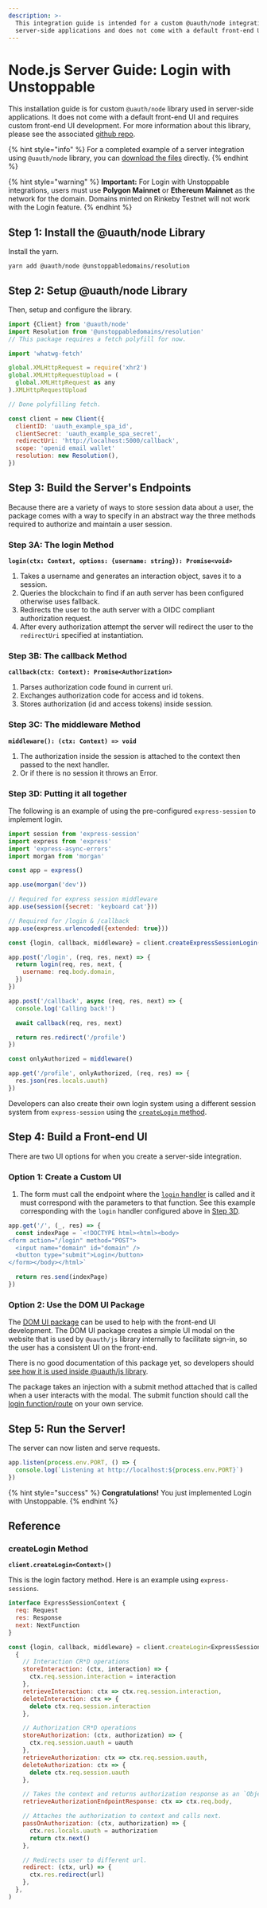```yaml
---
description: >-
  This integration guide is intended for a custom @uauth/node integration for
  server-side applications and does not come with a default front-end UI.
---
```


# Node.js Server Guide: Login with Unstoppable

This installation guide is for custom `@uauth/node` library used in server-side applications. It does not come with a default front-end UI and requires custom front-end UI development. For more information about this library, please see the associated [github repo](https://github.com/unstoppabledomains/uauth/tree/main/packages/node).

{% hint style="info" %}
For a completed example of a server integration using `@uauth/node` library, you can [download the files](https://github.com/unstoppabledomains/uauth/tree/main/examples/server) directly.
{% endhint %}

{% hint style="warning" %}
**Important:** For Login with Unstoppable integrations, users must use **Polygon Mainnet** or **Ethereum Mainnet** as the network for the domain. Domains minted on Rinkeby Testnet will not work with the Login feature.
{% endhint %}

## Step 1: Install the @uauth/node Library

Install the yarn.

```shell
yarn add @uauth/node @unstoppabledomains/resolution
```

## Step 2: Setup @uauth/node Library

Then, setup and configure the library.

```javascript
import {Client} from '@uauth/node'
import Resolution from '@unstoppabledomains/resolution'
// This package requires a fetch polyfill for now.

import 'whatwg-fetch'

global.XMLHttpRequest = require('xhr2')
global.XMLHttpRequestUpload = (
  global.XMLHttpRequest as any
).XMLHttpRequestUpload

// Done polyfilling fetch.

const client = new Client({
  clientID: 'uauth_example_spa_id',
  clientSecret: 'uauth_example_spa_secret',
  redirectUri: 'http://localhost:5000/callback',
  scope: 'openid email wallet'
  resolution: new Resolution(),
})
```

## Step 3: Build the Server's Endpoints

Because there are a variety of ways to store session data about a user, the package comes with a way to specify in an abstract way the three methods required to authorize and maintain a user session.

### Step 3A: The login Method

**`login(ctx: Context, options: {username: string}): Promise<void>`**

1. Takes a username and generates an interaction object, saves it to a session.
2. Queries the blockchain to find if an auth server has been configured otherwise uses fallback.
3. Redirects the user to the auth server with a OIDC compliant authorization request.
4. After every authorization attempt the server will redirect the user to the `redirectUri` specified at instantiation.

### Step 3B: The callback Method

**`callback(ctx: Context): Promise<Authorization>`**

1. Parses authorization code found in current uri.
2. Exchanges authorization code for access and id tokens.
3. Stores authorization (id and access tokens) inside session.

### Step 3C: The middleware Method

**`middleware(): (ctx: Context) => void`**

1. The authorization inside the session is attached to the context then passed to the next handler.&#x20;
2. Or if there is no session it throws an Error.

### Step 3D: Putting it all together

The following is an example of using the pre-configured `express-session` to implement login.

```javascript
import session from 'express-session'
import express from 'express'
import 'express-async-errors'
import morgan from 'morgan'

const app = express()

app.use(morgan('dev'))

// Required for express session middleware
app.use(session({secret: 'keyboard cat'}))

// Required for /login & /callback
app.use(express.urlencoded({extended: true}))

const {login, callback, middleware} = client.createExpressSessionLogin()

app.post('/login', (req, res, next) => {
  return login(req, res, next, {
    username: req.body.domain,
  })
})

app.post('/callback', async (req, res, next) => {
  console.log('Calling back!')

  await callback(req, res, next)

  return res.redirect('/profile')
})

const onlyAuthorized = middleware()

app.get('/profile', onlyAuthorized, (req, res) => {
  res.json(res.locals.uauth)
})
```

Developers can also create their own login system using a different session system from `express-session` using the [`createLogin` method](node-js-server-guide.md#createlogin-method).

## Step 4: Build a Front-end UI

There are two UI options for when you create a server-side integration.

### Option 1: Create a Custom UI

1. The form must call the endpoint where the [`login` handler](node-js-server-guide.md#step-3a-a-login-method) is called and it must correspond with the parameters to that function. See this example corresponding with the `login` handler configured above in [Step 3D](node-js-server-guide.md#step-3d-putting-it-all-together).

```javascript
app.get('/', (_, res) => {
  const indexPage = `<!DOCTYPE html><html><body>
<form action="/login" method="POST">
  <input name="domain" id="domain" />
  <button type="submit">Login</button>
</form></body></html>`

  return res.send(indexPage)
})
```

### Option 2: Use the DOM UI Package

The [DOM UI package](https://github.com/unstoppabledomains/uauth/tree/main/packages/dom-ui) can be used to help with the front-end UI development. The DOM UI package creates a simple UI modal on the website that is used by `@uauth/js` library internally to facilitate sign-in, so the user has a consistent UI on the front-end.&#x20;

There is no good documentation of this package yet, so developers should [see how it is used inside @uauth/js library](https://github.com/unstoppabledomains/uauth/blob/main/packages/js/src/Client.ts#L232).

The package takes an injection with a submit method attached that is called when a user interacts with the modal. The submit function should call the [login function/route](node-js-server-guide.md#step-3a-a-login-method) on your own service.

## Step 5: Run the Server!

The server can now listen and serve requests.

```javascript
app.listen(process.env.PORT, () => {
  console.log(`Listening at http://localhost:${process.env.PORT}`)
})
```

{% hint style="success" %}
**Congratulations!** You just implemented Login with Unstoppable.
{% endhint %}

## Reference

### createLogin Method

**`client.createLogin<Context>()`**

This is the login factory method. Here is an example using `express-sessions`.

```javascript
interface ExpressSessionContext {
  req: Request
  res: Response
  next: NextFunction
}

const {login, callback, middleware} = client.createLogin<ExpressSessionContext>(
  {
    // Interaction CR*D operations
    storeInteraction: (ctx, interaction) => {
      ctx.req.session.interaction = interaction
    },
    retrieveInteraction: ctx => ctx.req.session.interaction,
    deleteInteraction: ctx => {
      delete ctx.req.session.interaction
    },

    // Authorization CR*D operations
    storeAuthorization: (ctx, authorization) => {
      ctx.req.session.uauth = uauth
    },
    retrieveAuthorization: ctx => ctx.req.session.uauth,
    deleteAuthorization: ctx => {
      delete ctx.req.session.uauth
    },

    // Takes the context and returns authorization response as an `Object`.
    retrieveAuthorizationEndpointResponse: ctx => ctx.req.body,

    // Attaches the authorization to context and calls next.
    passOnAuthorization: (ctx, authorization) => {
      ctx.res.locals.uauth = authorization
      return ctx.next()
    },

    // Redirects user to different url.
    redirect: (ctx, url) => {
      ctx.res.redirect(url)
    },
  },
)
```
